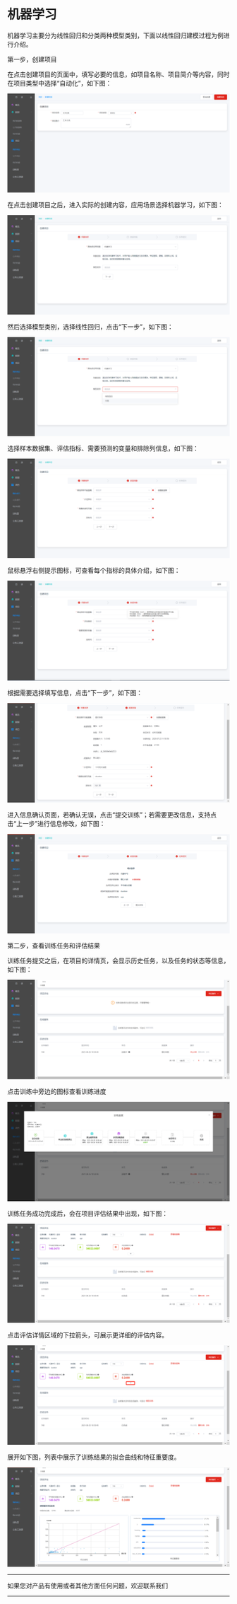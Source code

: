 # 机器学习


机器学习主要分为线性回归和分类两种模型类别，下面以线性回归建模过程为例进行介绍。

第一步，创建项目

在点击创建项目的页面中，填写必要的信息，如项目名称、项目简介等内容，同时在项目类型中选择“自动化”，如下图：

**![C:\\Users\\WANGQI\~1\\AppData\\Local\\Temp\\1629885719(1).png](media/37f558c2301357518be5e22d6bfb9ae9.png)**

在点击创建项目之后，进入实际的创建内容，应用场景选择机器学习，如下图：

![](media/2412ec8f5c03fc2242511ec89dba2a62.png)

然后选择模型类别，选择线性回归，点击“下一步”，如下图：

![C:\\Users\\WANGQI\~1\\AppData\\Local\\Temp\\1629888926.png](media/960a3bc8ee9381547dc9b9b841340f79.png)

选择样本数据集、评估指标、需要预测的变量和排除列信息，如下图：

![C:\\Users\\WANGQI\~1\\AppData\\Local\\Temp\\1629888996(1).png](media/2d0b4030807a68c54ccd0caef915aaf0.png)

鼠标悬浮右侧提示图标，可查看每个指标的具体介绍，如下图：

![](media/3d68d42287aa45e7b99c4af6bbdcb085.png)

根据需要选择填写信息，点击“下一步”，如下图：

![C:\\Users\\WANGQI\~1\\AppData\\Local\\Temp\\1629889311(1).png](media/05f4de256dcf15de3ab0e1c3db9e06ea.png)

进入信息确认页面，若确认无误，点击“提交训练”；若需要更改信息，支持点击“上一步”进行信息修改，如下图：

![](media/35dc32989258f85e437b1f32305fd7a2.png)

第二步，查看训练任务和评估结果

训练任务提交之后，在项目的详情页，会显示历史任务，以及任务的状态等信息，如下图：

![C:\\Users\\WANGQI\~1\\AppData\\Local\\Temp\\1629889540(1).png](media/1fbca7d3ad133b9709d529aa53d091bb.png)

点击训练中旁边的图标查看训练进度

![C:\\Users\\WANGQI\~1\\AppData\\Local\\Temp\\1629889570(1).png](media/8c94d4d7a4e5222e026be2cd699d03fb.png)

训练任务成功完成后，会在项目评估结果中出现，如下图：

![C:\\Users\\WANGQI\~1\\AppData\\Local\\Temp\\1629958425(1).png](media/1fa68c7f877f9931d6e50e33484a4813.png)

点击评估详情区域的下拉箭头，可展示更详细的评估内容。

![C:\\Users\\WANGQI\~1\\AppData\\Local\\Temp\\1629958723(1).png](media/727fecd5b9862618c047e3d78a7e0cb2.png)

展开如下图，列表中展示了训练结果的拟合曲线和特征重要度。

![C:\\Users\\WANGQI\~1\\AppData\\Local\\Temp\\1629958458(1).png](media/801a8527ff6ab12317f46f910250619e.png)

---

如果您对产品有使用或者其他方面任何问题，欢迎联系我们

---
